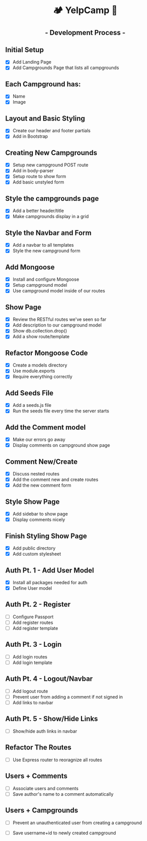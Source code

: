 <div align="center">
  <h1>🏕️ YelpCamp 🌲</h1>
</div>

<div align="center">
  <h2>- Development Process -</h2>
</div>

## Initial Setup

- [x] Add Landing Page
- [x] Add Campgrounds Page that lists all campgrounds

## Each Campground has:

- [x] Name
- [x] Image

## Layout and Basic Styling

- [x] Create our header and footer partials
- [x] Add in Bootstrap

## Creating New Campgrounds

- [x] Setup new campground POST route
- [x] Add in body-parser
- [x] Setup route to show form
- [x] Add basic unstyled form

## Style the campgrounds page

- [x] Add a better header/title
- [x] Make campgrounds display in a grid

## Style the Navbar and Form

- [x] Add a navbar to all templates
- [x] Style the new campground form

## Add Mongoose

- [x] Install and configure Mongoose
- [x] Setup campground model
- [x] Use campground model inside of our routes

## Show Page

- [x] Review the RESTful routes we've seen so far
- [x] Add description to our campground model
- [x] Show db.collection.drop()
- [x] Add a show route/template

## Refactor Mongoose Code

- [x] Create a models directory
- [x] Use module.exports
- [x] Require everything correctly
    
## Add Seeds File

- [x] Add a seeds.js file
- [x] Run the seeds file every time the server starts

## Add the Comment model

- [x] Make our errors go away
- [x] Display comments on campground show page

## Comment New/Create

- [x] Discuss nested routes
- [x] Add the comment new and create routes
- [x] Add the new comment form

## Style Show Page

- [x] Add sidebar to show page
- [x] Display comments nicely

## Finish Styling Show Page

- [x] Add public directory
- [x] Add custom stylesheet

## Auth Pt. 1 - Add User Model

- [x] Install all packages needed for auth
- [x] Define User model

## Auth Pt. 2 - Register

- [ ] Configure Passport
- [ ] Add register routes
- [ ] Add register template

## Auth Pt. 3 - Login

- [ ] Add login routes
- [ ] Add login template

## Auth Pt. 4 - Logout/Navbar

- [ ] Add logout route
- [ ] Prevent user from adding a comment if not signed in
- [ ] Add links to navbar

## Auth Pt. 5 - Show/Hide Links

- [ ] Show/hide auth links in navbar

## Refactor The Routes

- [ ] Use Express router to reoragnize all routes

## Users + Comments

- [ ] Associate users and comments
- [ ] Save author's name to a comment automatically

## Users + Campgrounds

- [ ] Prevent an unauthenticated user from creating a campground
- [ ] Save username+id to newly created campground

